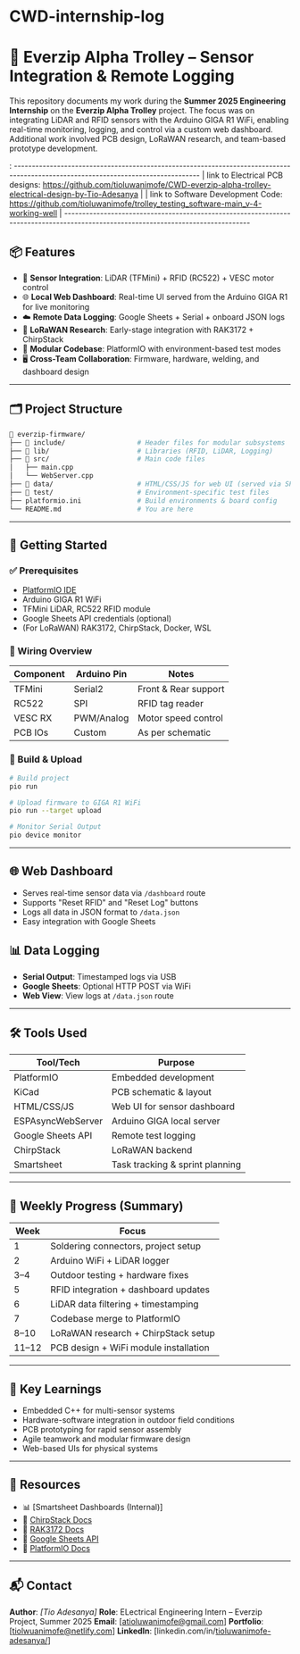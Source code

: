 # CWD-internship-log

# 🚋 Everzip Alpha Trolley – Sensor Integration & Remote Logging

This repository documents my work during the **Summer 2025 Engineering Internship** on the **Everzip Alpha Trolley** project. The focus was on integrating LiDAR and RFID sensors with the Arduino GIGA R1 WiFi, enabling real-time monitoring, logging, and control via a custom web dashboard. Additional work involved PCB design, LoRaWAN research, and team-based prototype development.

: 
                ----------------------------------------------------------------------------------------------------------------------------------
                | link to Electrical PCB designs: https://github.com/tioluwanimofe/CWD-everzip-alpha-trolley-electrical-design-by-Tio-Adesanya    |
                | link to Software Development Code: https://github.com/tioluwanimofe/trolley_testing_software-main_v-4-working-well              |
                ----------------------------------------------------------------------------------------------------------------------------------

## 📦 Features

- 🔧 **Sensor Integration**: LiDAR (TFMini) + RFID (RC522) + VESC motor control
- 🌐 **Local Web Dashboard**: Real-time UI served from the Arduino GIGA R1 for live monitoring
- ☁️ **Remote Data Logging**: Google Sheets + Serial + onboard JSON logs
- 📡 **LoRaWAN Research**: Early-stage integration with RAK3172 + ChirpStack
- 🧠 **Modular Codebase**: PlatformIO with environment-based test modes
- 🖥️ **Cross-Team Collaboration**: Firmware, hardware, welding, and dashboard design

---

## 🗂️ Project Structure

```bash
📁 everzip-firmware/
├── 📂 include/                  # Header files for modular subsystems
├── 📂 lib/                      # Libraries (RFID, LiDAR, Logging)
├── 📂 src/                      # Main code files
│   ├── main.cpp
│   └── WebServer.cpp
├── 📂 data/                     # HTML/CSS/JS for web UI (served via SPIFFS)
├── 📂 test/                     # Environment-specific test files
├── platformio.ini              # Build environments & board config
└── README.md                   # You are here
````

---

## 🚀 Getting Started

### ✅ Prerequisites

* [PlatformIO IDE](https://platformio.org/)
* Arduino GIGA R1 WiFi
* TFMini LiDAR, RC522 RFID module
* Google Sheets API credentials (optional)
* (For LoRaWAN) RAK3172, ChirpStack, Docker, WSL

### 🔌 Wiring Overview

| Component | Arduino Pin | Notes                |
| --------- | ----------- | -------------------- |
| TFMini    | Serial2     | Front & Rear support |
| RC522     | SPI         | RFID tag reader      |
| VESC RX   | PWM/Analog  | Motor speed control  |
| PCB IOs   | Custom      | As per schematic     |

### 🔧 Build & Upload

```bash
# Build project
pio run

# Upload firmware to GIGA R1 WiFi
pio run --target upload

# Monitor Serial Output
pio device monitor
```

---

## 🌐 Web Dashboard

* Serves real-time sensor data via `/dashboard` route
* Supports "Reset RFID" and "Reset Log" buttons
* Logs all data in JSON format to `/data.json`
* Easy integration with Google Sheets

<!-- [dashboard mockup](./assets/dashboard_preview.png) - Add your screenshot -->


## 📊 Data Logging

* **Serial Output**: Timestamped logs via USB
* **Google Sheets**: Optional HTTP POST via WiFi
* **Web View**: View logs at `/data.json` route

---

## 🛠️ Tools Used

| Tool/Tech         | Purpose                         |
| ----------------- | ------------------------------- |
| PlatformIO        | Embedded development            |
| KiCad             | PCB schematic & layout          |
| HTML/CSS/JS       | Web UI for sensor dashboard     |
| ESPAsyncWebServer | Arduino GIGA local server       |
| Google Sheets API | Remote test logging             |
| ChirpStack        | LoRaWAN backend                 |
| Smartsheet        | Task tracking & sprint planning |

---

## 📅 Weekly Progress (Summary)

| Week  | Focus                                 |
| ----- | ------------------------------------- |
| 1     | Soldering connectors, project setup   |
| 2     | Arduino WiFi + LiDAR logger           |
| 3–4   | Outdoor testing + hardware fixes      |
| 5     | RFID integration + dashboard updates  |
| 6     | LiDAR data filtering + timestamping   |
| 7     | Codebase merge to PlatformIO          |
| 8–10  | LoRaWAN research + ChirpStack setup   |
| 11–12 | PCB design + WiFi module installation |

---

## 🧠 Key Learnings

* Embedded C++ for multi-sensor systems
* Hardware-software integration in outdoor field conditions
* PCB prototyping for rapid sensor assembly
* Agile teamwork and modular firmware design
* Web-based UIs for physical systems

---

## 📁 Resources

* 📊 [Smartsheet Dashboards (Internal)]
* 📘 [ChirpStack Docs](https://www.chirpstack.io/)
* 🔗 [RAK3172 Docs](https://docs.rakwireless.com/Product-Categories/WisDuo/RAK3172/)
* 📂 [Google Sheets API](https://developers.google.com/sheets/api)
* 🧰 [PlatformIO Docs](https://docs.platformio.org/)

---

## 📬 Contact

**Author**: *\[Tio Adesanya]*
**Role**: ELectrical Engineering Intern – Everzip Project, Summer 2025
**Email**: \[[atioluwanimofe@gmail.com](mailto:atioluwanimofe.com)]
**Portfolio**: \[tiolwuanimofe@netlify.com]
**LinkedIn**: \[linkedin.com/in/[tioluwanimofe-adesanya/](https://www.linkedin.com/in/tioluwanimofe-adesanya/)]
